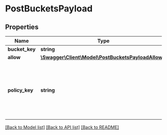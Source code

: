 # PostBucketsPayload

## Properties
Name | Type | Description | Notes
------------ | ------------- | ------------- | -------------
**bucket_key** | **string** | Bucket key | 
**allow** | [**\Swagger\Client\Model\PostBucketsPayloadAllow[]**](PostBucketsPayloadAllow.md) |  | [optional] 
**policy_key** | **string** | [Data retention policy](https://developer.autodesk.com/en/docs/data/v2/overview/retention-policy/)  Acceptable values: &#x60;transient&#x60;, &#x60;temporary&#x60; or &#x60;persistent&#x60; | 

[[Back to Model list]](../README.md#documentation-for-models) [[Back to API list]](../README.md#documentation-for-api-endpoints) [[Back to README]](../README.md)


